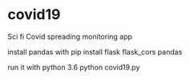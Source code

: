 # covid19
Sci fi Covid spreading monitoring app

install pandas with 
pip install flask flask_cors pandas

run it with python 3.6
python covid19.py
